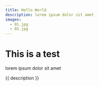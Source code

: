 ```yaml
---
title: Hello World
description: lorem ipsum dolor sit amet
images:
  - 01.jpg
  - 02.jpg
---
```


# This is a test

lorem ipsum dolor sit amet

{{ description }}
